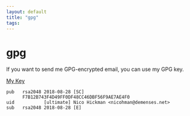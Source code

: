 ```yaml
---
layout: default
title: "gpg"
tags:
---
```

# gpg

If you want to send me GPG-encrypted email, you can use my GPG key.

[My Key](https://nicohman.github.io/pub.key)

	pub   rsa2048 2018-08-28 [SC]
	      F7B12B743F4D49FF0DF48CC46DBF56F9AE7AE4F0
	uid           [ultimate] Nico Hickman <nicohman@demenses.net>
	sub   rsa2048 2018-08-28 [E]

